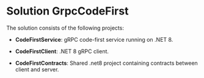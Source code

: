 # Solution GrpcCodeFirst

The solution consists of the following projects:

 - **CodeFirstService**: gRPC code-first service running on .NET 8.

 - **CodeFirstClient**: .NET 8 gRPC client.

 - **CodeFirstContracts**: Shared .net8 project containing contracts between client and server.